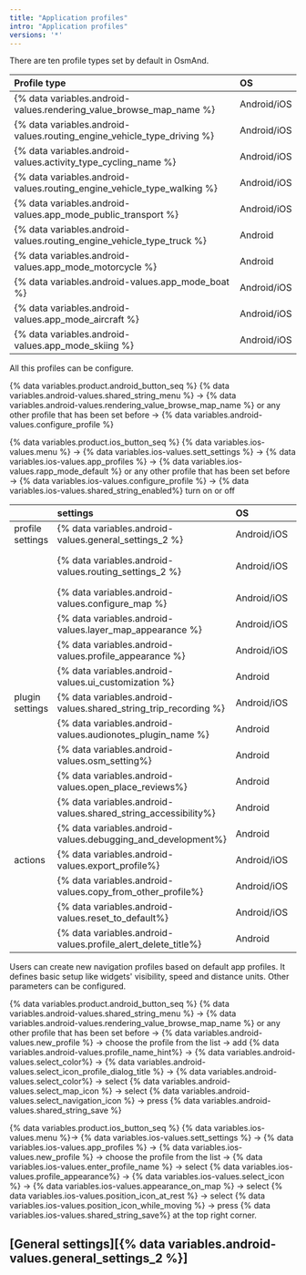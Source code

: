 ```yaml
---
title: "Application profiles"
intro: "Application profiles"
versions: '*'
---
```

There are ten profile types set by default in OsmAnd.

|   Profile type |  OS |
| :------------- | :------------- |
| {% data variables.android-values.rendering_value_browse_map_name %} | Android/iOS |
|{% data variables.android-values.routing_engine_vehicle_type_driving  %}   | Android/iOS   |  
|{% data variables.android-values.activity_type_cycling_name  %}   | Android/iOS   |   
| {% data variables.android-values.routing_engine_vehicle_type_walking  %}  |   Android/iOS |  
|{% data variables.android-values.app_mode_public_transport  %}   |  Android/iOS |  
| {% data variables.android-values.routing_engine_vehicle_type_truck  %}  | Android  |   
|  {% data variables.android-values.app_mode_motorcycle  %}  |  Android  |   
|  {% data variables.android-values.app_mode_boat %}  | Android/iOS  |   
| {% data variables.android-values.app_mode_aircraft %}  |  Android/iOS |  
| {% data variables.android-values.app_mode_skiing %}   |  Android/iOS |   

All this profiles can be configure.

{% data variables.product.android_button_seq %} {% data variables.android-values.shared_string_menu %} → {% data variables.android-values.rendering_value_browse_map_name %} or any other profile that has been set before → {% data variables.android-values.configure_profile %}

{% data variables.product.ios_button_seq %} {% data variables.ios-values.menu %} → {% data variables.ios-values.sett_settings %} → {% data variables.ios-values.app_profiles %} → {% data variables.ios-values.rapp_mode_default %} or any other profile that has been set before  → {% data variables.ios-values.configure_profile %} → {% data variables.ios-values.shared_string_enabled%} turn on or off

|   | settings  | OS| profile |
| :------------- | :------------- | :------------- | :------------- |
| profile settings | {% data variables.android-values.general_settings_2 %} | Android/iOS | all  |
|   | {% data variables.android-values.routing_settings_2 %}   |  Android/iOS | all except {% data variables.android-values.rendering_value_browse_map_name %}  |
|   |  {% data variables.android-values.configure_map %}  |  Android/iOS  |  all |
|   |  {% data variables.android-values.layer_map_appearance %} |  Android/iOS  |  all |
|   | {% data variables.android-values.profile_appearance %}  | Android/iOS  |  all |
|   | {% data variables.android-values.ui_customization %}   |  Android  | all  |
|  plugin settings |  {% data variables.android-values.shared_string_trip_recording %} | Android/iOS  | all  |
|   | {% data variables.android-values.audionotes_plugin_name %}  | Android  |  all |
|   |  {% data variables.android-values.osm_setting%}  |  Android |  all |
|   | {% data variables.android-values.open_place_reviews%}   | Android  |  all |
|   |  {% data variables.android-values.shared_string_accessibility%} | Android  | all  |
|   |  {% data variables.android-values.debugging_and_development%}  |  Android |  all |
|  actions  | {% data variables.android-values.export_profile%}  | Android/iOS  | all  |
|   | {% data variables.android-values.copy_from_other_profile%}  |  Android/iOS |  all |
|   | {% data variables.android-values.reset_to_default%}   |  Android/iOS |  all |
|   | {% data variables.android-values.profile_alert_delete_title%}  |  Android | all  |

Users can create new navigation profiles based on default app profiles. It defines basic setup like widgets' visibility, speed and distance units. Other parameters can be configured.

{% data variables.product.android_button_seq %} {% data variables.android-values.shared_string_menu %} → {% data variables.android-values.rendering_value_browse_map_name %} or any other profile that has been set before → {% data variables.android-values.new_profile %} → choose the profile from the list → add {% data variables.android-values.profile_name_hint%} → {% data variables.android-values.select_color%} → {% data variables.android-values.select_icon_profile_dialog_title %} → {% data variables.android-values.select_color%} → select {% data variables.android-values.select_map_icon %} → select {% data variables.android-values.select_navigation_icon %} → press {% data variables.android-values.shared_string_save  %}

{% data variables.product.ios_button_seq %} {% data variables.ios-values.menu %}→ {% data variables.ios-values.sett_settings %} → {% data variables.ios-values.app_profiles %} → {% data variables.ios-values.new_profile %} → choose the profile from the list → {% data variables.ios-values.enter_profile_name %} → select {% data variables.ios-values.profile_appearance%} → {% data variables.ios-values.select_icon %} → {% data variables.ios-values.appearance_on_map %} → select {% data variables.ios-values.position_icon_at_rest %} → select {% data variables.ios-values.position_icon_while_moving %} → press {% data variables.ios-values.shared_string_save%} at the top right corner.

## [General settings][{% data variables.android-values.general_settings_2 %}]
